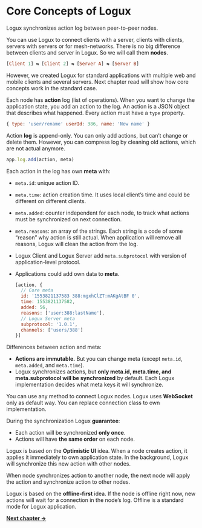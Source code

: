 # Core Concepts of Logux

Logux synchronizes action log between peer-to-peer nodes.

You can use Logux to connect clients with a server, clients with clients, servers with servers or for mesh-networks. There is no big difference between clients and server in Logux. So we will call them **nodes**.

```haskell
[Client 1] ⇆ [Client 2] ⇆ [Server A] ⇆ [Server B]
```

However, we created Logux for standard applications with multiple web and mobile clients and several servers. Next chapter read will show how core concepts work in the standard case.

Each node has **action** log (list of operations). When you want to change the application state, you add an action to the log. An action is a JSON object that describes what happened. Every action must have a `type` property.

```js
{ type: 'user/rename' userId: 386, name: 'New name' }
```

Action **log** is append-only. You can only add actions, but can’t change or delete them. However, you can compress log by cleaning old actions, which are not actual anymore.

```js
app.log.add(action, meta)
```

Each action in the log has own **meta** with:

* `meta.id`: unique action ID.
* `meta.time`: action creation time. It uses local client’s time and could be different on different clients.
* `meta.added`: counter independent for each node, to track what actions must be synchronized on next connection.
* `meta.reasons`: an array of the strings. Each string is a code of some “reason” why action is still actual. When application will remove all reasons, Logux will clean the action from the log.
* Logux Client and Logux Server add `meta.subprotocol` with version of application-level protocol.
* Applications could add own data to **meta**.

  ```js
  [action, {
    // Core meta
    id: '1553821137583 388:mgxhClZT:mAKgAtBF 0',
    time: 1553821137582,
    added: 56,
    reasons: ['user:388:lastName'],
    // Logux Server meta
    subprotocol: '1.0.1',
    channels: ['users/388']
  }]
  ```

Differences between action and meta:

* **Actions are immutable.** But you can change meta (except `meta.id`, `meta.added`, and `meta.time`).
* Logux synchronizes actions, but **only meta.id, meta.time, and meta.subprotocol will be synchronized** by default. Each Logux implementation decides what meta keys it will synchronize.

You can use any method to connect Logux nodes. Logux uses **WebSocket** only as default way. You can replace connection class to own implementation.

During the synchronization Logux **guarantee**:

* Each action will be synchronized **only once**.
* Actions will have **the same order** on each node.

Logux is based on the **Optimistic UI** idea. When a node creates action, it applies it immediately to own application state. In the background, Logux will synchronize this new action with other nodes.

When node synchronizes action to another node, the next node will apply the action and synchronize action to other nodes.

Logux is based on the **offline-first** idea. If the node is offline right now, new actions will wait for a connection in the node’s log. Offline is a standard mode for Logux application.

**[Next chapter →](./2-practice.md)**
